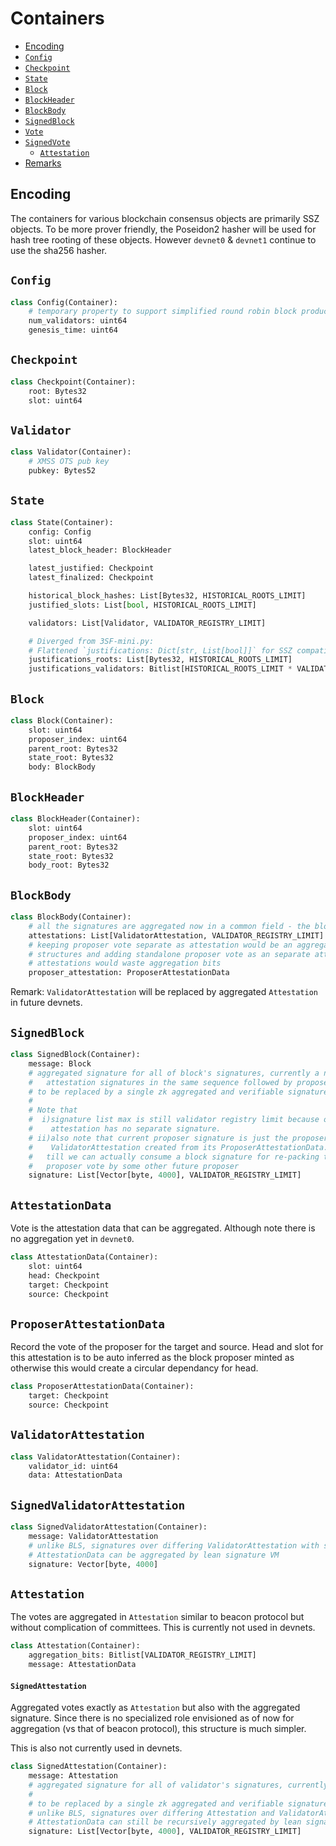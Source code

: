 # Containers

<!-- mdformat-toc start --slug=github --no-anchors --maxlevel=6 --minlevel=2 -->

- [Encoding](#encoding)
- [`Config`](#config)
- [`Checkpoint`](#checkpoint)
- [`State`](#state)
- [`Block`](#block)
- [`BlockHeader`](#blockheader)
- [`BlockBody`](#blockbody)
- [`SignedBlock`](#signedblock)
- [`Vote`](#vote)
- [`SignedVote`](#signedvote)
  - [`Attestation`](#attestation)
- [Remarks](#remarks)

<!-- mdformat-toc end -->

## Encoding

The containers for various blockchain consensus objects are primarily SSZ objects. To be more prover friendly, the Poseidon2 hasher will be used for hash tree rooting of these objects. However `devnet0` & `devnet1` continue to use the sha256 hasher.

## `Config`

```python
class Config(Container):
    # temporary property to support simplified round robin block production in absence of randao & deposit mechanisms
    num_validators: uint64
    genesis_time: uint64
```

## `Checkpoint`

```python
class Checkpoint(Container):
    root: Bytes32
    slot: uint64
```

## `Validator`

```python
class Validator(Container):
    # XMSS OTS pub key
    pubkey: Bytes52
```

## `State`

```python
class State(Container):
    config: Config
    slot: uint64
    latest_block_header: BlockHeader

    latest_justified: Checkpoint
    latest_finalized: Checkpoint

    historical_block_hashes: List[Bytes32, HISTORICAL_ROOTS_LIMIT]
    justified_slots: List[bool, HISTORICAL_ROOTS_LIMIT]

    validators: List[Validator, VALIDATOR_REGISTRY_LIMIT]

    # Diverged from 3SF-mini.py:
    # Flattened `justifications: Dict[str, List[bool]]` for SSZ compatibility
    justifications_roots: List[Bytes32, HISTORICAL_ROOTS_LIMIT]
    justifications_validators: Bitlist[HISTORICAL_ROOTS_LIMIT * VALIDATOR_REGISTRY_LIMIT]
```

## `Block`

```python
class Block(Container):
    slot: uint64
    proposer_index: uint64
    parent_root: Bytes32
    state_root: Bytes32
    body: BlockBody
```

## `BlockHeader`

```python
class BlockHeader(Container):
    slot: uint64
    proposer_index: uint64
    parent_root: Bytes32
    state_root: Bytes32
    body_root: Bytes32
```

## `BlockBody`

```python
class BlockBody(Container):
    # all the signatures are aggregated now in a common field - the block signatures
    attestations: List[ValidatorAttestation, VALIDATOR_REGISTRY_LIMIT]
    # keeping proposer vote separate as attestation would be an aggregated packed
    # structures and adding standalone proposer vote as an separate attestation in
    # attestations would waste aggregation bits
    proposer_attestation: ProposerAttestationData
```

Remark: `ValidatorAttestation` will be replaced by aggregated `Attestation` in future devnets.

## `SignedBlock`

```python
class SignedBlock(Container):
    message: Block
    # aggregated signature for all of block's signatures, currently a naive list:
    #   attestation signatures in the same sequence followed by proposer signature
    # to be replaced by a single zk aggregated and verifiable signature in a future devnet
    #
    # Note that
    #  i)signature list max is still validator registry limit because of proposer
    #    attestation has no separate signature.
    # ii)also note that current proposer signature is just the proposer signature over
    #    ValidatorAttestation created from its ProposerAttestationData.
    #   till we can actually consume a block signature for re-packing this block's
    #   proposer vote by some other future proposer
    signature: List[Vector[byte, 4000], VALIDATOR_REGISTRY_LIMIT]
```

## `AttestationData`

Vote is the attestation data that can be aggregated. Although note there is no aggregation yet in `devnet0`.

```python
class AttestationData(Container):
    slot: uint64
    head: Checkpoint
    target: Checkpoint
    source: Checkpoint
```

## `ProposerAttestationData`

Record the vote of the proposer for the target and source. Head and slot for this attestation is to be auto inferred as the block proposer minted as otherwise this would create a circular dependancy for head.

```python
class ProposerAttestationData(Container):
    target: Checkpoint
    source: Checkpoint
```

## `ValidatorAttestation`

```python
class ValidatorAttestation(Container):
    validator_id: uint64
    data: AttestationData
```

## `SignedValidatorAttestation`

```python
class SignedValidatorAttestation(Container):
    message: ValidatorAttestation
    # unlike BLS, signatures over differing ValidatorAttestation with same 
    # AttestationData can be aggregated by lean signature VM
    signature: Vector[byte, 4000]
```


## `Attestation`

The votes are aggregated in `Attestation` similar to beacon protocol but without complication of committees. This is currently not used in devnets.

```python
class Attestation(Container):
    aggregation_bits: Bitlist[VALIDATOR_REGISTRY_LIMIT]
    message: AttestationData
```

#### `SignedAttestation`

Aggregated votes exactly as `Attestation` but also with the aggregated signature. Since there is no specialized role envisioned as of now for aggregation (vs that of beacon protocol), this structure is much simpler.

This is also not currently used in devnets.

```python
class SignedAttestation(Container):
    message: Attestation
    # aggregated signature for all of validator's signatures, currently a naive list:
    #
    # to be replaced by a single zk aggregated and verifiable signature in a future devnet
    # unlike BLS, signatures over differing Attestation and ValidatorAttestation with same
    # AttestationData can still be recursively aggregated by lean signature VM
    signature: List[Vector[byte, 4000], VALIDATOR_REGISTRY_LIMIT]
```